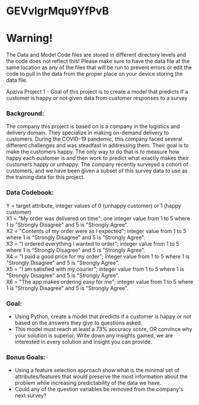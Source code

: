 # GEVvlgrMqu9YfPvB

# Warning!
The Data and Model Code files are stored in different directory levels and the code does not reflect this! Please make sure to have the data file at the same location as any of the files that will be run to prevent errors or edit the code to pull in the data from the proper place on your device storing the data file.


Apziva Project 1 - Goal of this project is to create a model that predicts if a customer is happy or not given data from customer responses to a survey

### Background:
The company this project is based on is a company in the logistics and delivery domain. They specialize in making on-demand delivery to customers.
During the COVID-19 pandemic, this company faced several different challenges and was steadfast in addressing them.
Their goal is to make the customers happy. The only way to do that is to measure how happy each customer is and then work to predict what exactly makes their customers happy or unhappy. 
The company recently surveyed a cohort of customers, and we have been given a subset of this survey data to use as the training data for this project.

### Data Codebook:
Y = target attribute, integer values of 0 (unhappy customer) or 1 (happy customer)  
X1 = "My order was delivered on time"; one integer value from 1 to 5 where 1 is "Strongly Disagree" and 5 is "Strongly Agree".  
X2 = "Contents of my order were as I expected"; integer value from 1 to 5 where 1 is "Strongly Disagree" and 5 is "Strongly Agree".  
X3 = "I ordered everything I wanted to order"; integer value from 1 to 5 where 1 is "Strongly Disagree" and 5 is "Strongly Agree".  
X4 = "I paid a good price for my order"; integer value from 1 to 5 where 1 is "Strongly Disagree" and 5 is "Strongly Agree".  
X5 = "I am satisfied with my courier"; integer value from 1 to 5 where 1 is "Strongly Disagree" and 5 is "Strongly Agree".  
X6 = "The app makes ordering easy for me"; integer value from 1 to 5 where 1 is "Strongly Disagree" and 5 is "Strongly Agree".  

### Goal: 
- Using Python, create a model that predicts if a customer is happy or not based on the answers they give to questions asked.
- This model must reach at least a 73% accuracy score, OR convince why your solution is superior. Write down any insights gained, we are interested in every solution and insight you can provide.

### Bonus Goals:
- Using a feature selection approach show what is the minimal set of attributes/features that would preserve the most information about the problem while increasing predictability of the data we have.
- Could any of the question variables be removed from the company's next survey?
